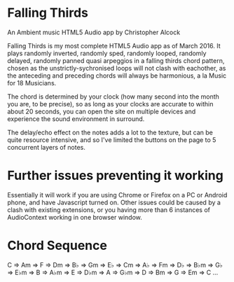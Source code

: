 # Falling Thirds
An Ambient music HTML5 Audio app by Christopher Alcock

Falling Thirds is my most complete HTML5 Audio app as of March 2016.  It plays randomly inverted, randomly sped, randomly looped, randomly delayed, randomly panned quasi arpeggios in a falling thirds chord pattern, chosen as the unstrictly-sychronised loops will not clash with eachother, as the anteceding and preceding chords will always be harmonious, a la Music for 18 Musicians.

The chord is determined by your clock (how many second into the month you are, to be precise), so as long as your clocks are accurate to within about 20 seconds, you can open the site on multiple devices and experience the sound environment in surround.

The delay/echo effect on the notes adds a lot to the texture, but can be quite resource intensive, and so I've limited the buttons on the page to 5 concurrent layers of notes.


# Further issues preventing it working

Essentially it will work if you are using Chrome or Firefox on a PC or Android phone, and have Javascript turned on.
Other issues could be caused by a clash with existing extensions, or you having more than 6 instances of AudioContext working in one browser window.

# Chord Sequence

C => Am => F => Dm => B♭ => Gm => E♭ => Cm => A♭ => Fm => D♭ => B♭m => G♭ => E♭m => B => A♭m => E => D♭m => A => G♭m => D => Bm => G => Em => C ...
